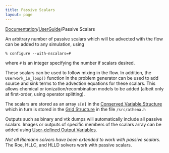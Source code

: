 ```yaml
---
title: Passive Scalars
layout: page
---
```


[Documentation]({{site.baseurl}}/AthenaDocs)/[UserGuide]({{site.baseurl}}/AthenaDocsUG)/Passive Scalars

An arbitrary number of passive scalars which will be advected with the flow can be added to any simulation, using

	% configure --with-nscalars=#

where `#` is an integer specifying the number if scalars desired.

These scalars can be used to follow mixing in the flow.  In addition, the `Userwork_in_loop()` function in the
problem generator can be used to add source and sink terms to the advection equations for these scalars.  This allows
chemical or ionization/recombination models to be added (albeit only at first-order, using operator splitting).

The scalars are stored as an array `s[n]` in the [Conserved Variable Structure]({{site.baseurl}}/AthenaDocsPGConsPrim) which in turn is
stored in the [Grid Structure]({{site.baseurl}}/AthenaDocsPGGridS) in the file `/src/athena.h`

Outputs such as binary and vtk dumps will automatically include all passive scalars.  Images or outputs of specific members
of the scalars array can be added using [User-defined Output Variables]({{site.baseurl}}/AthenaDocsUGUserExpress).

*Not all Riemann solvers have been extended to work with passive scalars.*  The Roe, HLLC, and HLLD solvers work with passive scalars.
